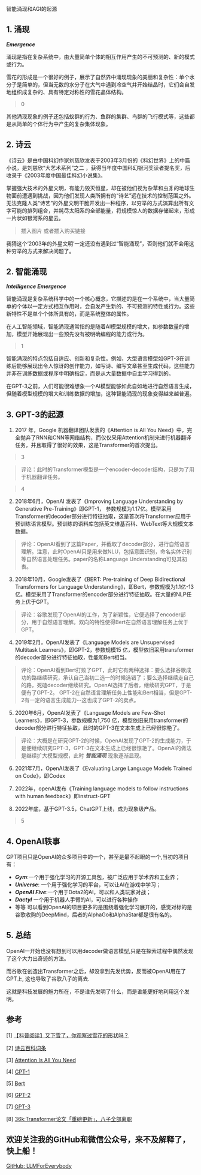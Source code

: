 智能涌现和AGI的起源

## 1. 涌现

***Emergence***

涌现是指在复杂系统中，由大量简单个体的相互作用产生的不可预测的、新的模式或行为。

雪花的形成是一个很好的例子，展示了自然界中涌现现象的美丽和复杂性：单个水分子是简单的，但当无数的水分子在大气中遇到冷空气并开始结晶时，它们会自发地组织成复杂的、具有特定对称性的雪花晶体结构。
>0

其他涌现现象的例子还包括蚁群的行为、鱼群的集群、鸟群的飞行模式等，这些都是从简单的个体行为中产生的复杂集体现象。


## 2. 诗云
《诗云》是由中国科幻作家刘慈欣发表于2003年3月份的《科幻世界》上的中篇小说，是刘慈欣“大艺术系列”之二 ，获得当年度中国科幻银河奖读者提名奖，后收录于《2003年度中国最佳科幻小说集》。

掌握强大技术的外星文明，有能力毁灭恒星，却在被他们视为杂草和虫豸的地球生物面前遭遇到挑战，因为他们发现人类所拥有的“诗艺”远在技术的控制范围之外。无法克隆人类“诗艺”的外星文明干脆开发出一种程序，以穷举的方式演算出所有文字可能的排列组合，并耗尽太阳系的全部能量，将规模惊人的数据存储起来，形成一片状如银河系的星云。

> 插入图片 或者插入购买链接

我猜这个‘2003年的外星文明’一定还没有遇到过“智能涌现”，否则他们就不会用这种穷举的方式来解决问题了。

## 2. 智能涌现

***Intelligence Emergence***

智能涌现是复杂系统科学中的一个核心概念，它描述的是在一个系统中，当大量简单的个体以一定方式相互作用时，会自发产生新的、不可预测的特性或行为。这些新特性不是单个个体所具有的，而是系统整体的属性。

在人工智能领域，智能涌现通常指的是随着AI模型规模的增大，如参数数量的增加，模型开始展现出一些预先没有被明确编程的能力或行为。

>1

智能涌现的特点包括自适应、创新和复杂性。例如，大型语言模型如GPT-3在训练后能够展现出令人惊讶的创作能力，如写诗、编写文章甚至生成代码，这些能力并非在训练数据或程序中明确指定，而是从大量数据中自主学习得到的。

在GPT-3之前，人们可能很难想象一个AI模型能够如此自如地进行自然语言生成，但随着模型规模的增大和训练数据的增加，这种智能涌现的现象变得越来越普遍。

## 3. GPT-3的起源

1. 2017 年，Google 机器翻译团队发表的《Attention is All You Need》中，完全抛弃了RNN和CNN等网络结构，而仅仅采用Attention机制来进行机器翻译任务，并且取得了很好的效果，这是Transformer的首次提出。

>3

>评论：此时的Transformer模型是一个encoder-decoder结构，只是为了用于机器翻译任务。 


> 4

2. 2018年6月，OpenAI 发表了《Improving Language Understanding by Generative Pre-Training》即GPT-1， 参数规模为1.17亿。模型采用Transformer的decoder部分进行特征抽取，这是首次将Transformer应用于预训练语言模型。预训练的语料库包括英文维基百科、WebText等大规模文本数据。

>评论：OpenAI看到了这篇Paper，并截取了decoder部分，进行自然语言理解。注意，此时OpenAI只是用来做NLU，包括意图识别，命名实体识别等自然语言处理任务。paper的名称Language Understanding可见其初衷。

3. 2018年10月，Google发表了《BERT: Pre-training of Deep Bidirectional Transformers for Language Understanding》，即Bert，参数规模为1.1亿-13亿。模型采用了Transformer的encoder部分进行特征抽取。在大量的NLP任务上优于GPT。

> 评论：谷歌发现了OpenAI的工作，为了新颖性，它便选择了encoder部分，用于自然语言理解。双向的特性使得Bert在自然语言理解任务上优于GPT。

4. 2019年2月，OpenAI发表了《Language Models are Unsupervised Multitask Learners》，即GPT-2，参数规模15 亿，模型依旧采用transformer的decoder部分进行特征抽取，性能和Bert相当。

>评论：OpenAI看到Bert打败了GPT，此时它有两种选择：要么选择谷歌成功的路继续研究，承认自己当初二选一的时候选错了；要么选择继续走自己的路，死磕decoder继续研究。OpenAI选择了后者，继续研究GPT，于是便有了GPT-2。
GPT-2在自然语言理解任务上性能和Bert相当，但是GPT-2有一定的语言生成能力--这也成了GPT-2的卖点。

5. 2020年6月，OpenAI发表了《Language Models are Few-Shot Learners》，即GPT-3，参数规模为1,750 亿，模型依旧采用transformer的decoder部分进行特征抽取，此时的GPT-3在文本生成上已经很惊艳了。
> 评论：大概是在研究GPT-2的时候，OpenAI发现了GPT-2的生成能力，于是便继续研究GPT-3，GPT-3在文本生成上已经很惊艳了。OpenAI的做法是继续扩大模型规模，此时 ***智能涌现*** 现象逐渐显现。

6. 2021年7月，OpenAI发表了《Evaluating Large Language Models Trained on Code》，即Codex

7. 2022年，openAI发布《Training language models to follow instructions with human feedback》即instruct-GPT

8. 2022年底，基于GPT-3.5，ChatGPT上线，成为现象级产品。

>5

## 4. OpenAI轶事
GPT项目只是OpenAI的众多项目中的一个，甚至是最不起眼的一个,当初的项目有：
- ***Gym***:一个用于强化学习的开源工具包，被广泛应用于学术界和工业界；
- ***Universe***: 一个用于强化学习的平台，可以让AI在游戏中学习；
- ***OpenAI Five***:一个用于Dota2的AI，可以和人类玩家对战；
- ***Dactyl*** 一个用于机器人手臂的AI，可以进行各种操作
- 等等
可以看到OpenAI的项目更多的是围绕着强化学习展开的，感觉对标的是谷歌收购的DeepMind，后者的AlphaGo和AlphaStar都是很有名的。


## 5. 总结
OpenAI一开始也没有想到可以用decoder做语言模型,只是在探索过程中偶然发现了这个大力出奇迹的方法。

而谷歌在创造出Transformer之后，却没拿到先发优势，反而被OpenAI用在了GPT上, 这也导致了谷歌八子的离去. 

这就是科技发展的魅力所在，不是谁先发明了什么，而是谁能更好地利用这个发明。


## 参考

<div id="refer-anchor-1"></div>

[1] [【科普阅读】又下雪了，你观察过雪花的形状吗？](https://www.cma.gov.cn/2011xwzx/2011xqxxw/2011xqxyw/201902/t20190214_514696.html)

[2] [诗云百科词条](https://baike.baidu.com/item/%E8%AF%97%E4%BA%91/6642267)

[3] [Attention Is All You Need](https://arxiv.org/pdf/1706.03762)

[4] [GPT-1](https://cdn.openai.com/research-covers/language-unsupervised/language_understanding_paper.pdf)

[5] [Bert](https://arxiv.org/pdf/1810.04805)

[6] [GPT-2](https://cdn.openai.com/better-language-models/language_models_are_unsupervised_multitask_learners.pdf)
 
[7] [GPT-3](https://arxiv.org/pdf/2005.14165)

[8] [36k:Transformer论文「重磅更新」，八子全部离职](https://36kr.com/p/2372013517760776)

## 欢迎关注我的GitHub和微信公众号，来不及解释了，快上船！

[GitHub: LLMForEverybody](https://github.com/luhengshiwo/LLMForEverybody)




